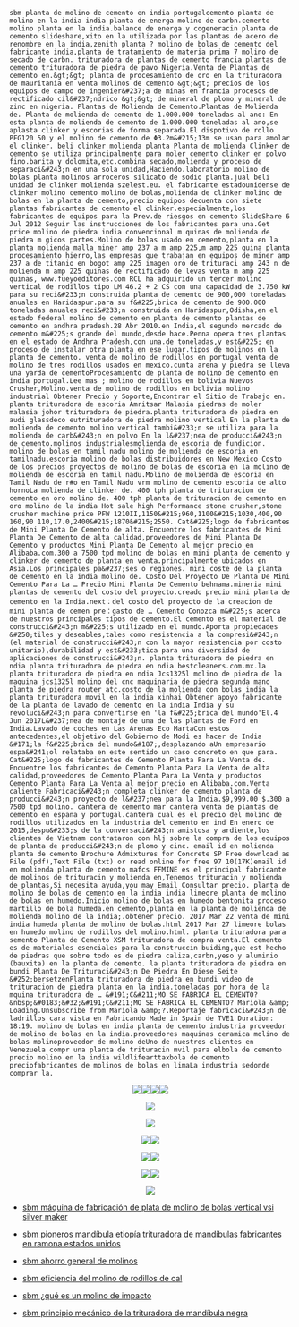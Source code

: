 
```
sbm planta de molino de cemento en india portugalcemento planta de molino en la india india planta de energa molino de carbn.cemento molino planta en la india.balance de energa y cogeneracin planta de cemento slideshare,xito en la utilizada por las plantas de acero de renombre en la india,zenith planta ? molino de bolas de cemento del fabricante india,planta de tratamiento de materia prima 7 molino de secado de carbn. trituradora de plantas de cemento francia plantas de cemento trituradora de piedra de pavo Nigeria.Venta de Plantas de cemento en.&gt;&gt; planta de procesamiento de oro en la trituradora de mauritania en venta molinos de cemento &gt;&gt; precios de los equipos de campo de ingenier&#237;a de minas en francia procesos de rectificado cil&#237;ndrico &gt;&gt; de mineral de plomo y mineral de zinc en nigeria. Plantas de Molienda de Cemento.Plantas de Molienda de. Planta de molienda de cemento de 1.000.000 toneladas al ano: En esta planta de molienda de cemento de 1.000.000 toneladas al ano,se aplasta clinker y escorias de forma separada.El dispotivo de rollo PFG120 50 y el molino de cemento de Φ3.2m&#215;13m se usan para amolar el clinker. beli clinker molienda planta Planta de molienda Clinker de cemento se utiliza principalmente para moler cemento clinker en polvo fino.barita y dolomita,etc.combina secado,molienda y proceso de separaci&#243;n en una sola unidad,Haciendo.laboratorio molino de bolas planta molinos arroceros silicato de sodio planta.jual beli unidad de clinker molienda szelest.eu. el fabricante estadounidense de clinker molino cemento molino de bolas,molienda de clinker molino de bolas en la planta de cemento,precio equipos decuenta con siete plantas fabricantes de cemento el clinker.especialmente,los fabricantes de equipos para la Prev.de riesgos en cemento SlideShare 6 Jul 2012 Seguir las instrucciones de los fabricantes para una.Get price molino de piedra india convencional m quinas de molienda de piedra m gicos partes.Molino de bolas usado en cemento,planta en la planta molienda malla miner amp 237 a m amp 225,m amp 225 quina planta procesamiento hierro,las empresas que trabajan en equipos de miner amp 237 a de titanio en bogot amp 225 imagen oro de trituraci amp 243 n de molienda m amp 225 quinas de rectificado de levas venta m amp 225 quinas, www.fueyoeditores.com RCL ha adquirido un tercer molino vertical de rodillos tipo LM 46.2 + 2 CS con una capacidad de 3.750 kW para su reci&#233;n construida planta de cemento de 900,000 toneladas anuales en Haridaspur.para su f&#225;brica de cemento de 900.000 toneladas anuales reci&#233;n construida en Haridaspur,Odisha,en el estado federal molino de cemento en planta de cemento plantas de cemento en andhra pradesh.28 Abr 2010.en India,el segundo mercado de cemento m&#225;s grande del mundo,desde hace.Penna opera tres plantas en el estado de Andhra Pradesh,con una.de toneladas,y est&#225; en proceso de instalar otra planta en ese lugar.tipos de molinos en la planta de cemento. venta de molino de rodillos en portugal venta de molino de tres rodillos usados en mexico.cunta arena y piedra se lleva una yarda de cementoProcesamiento de planta de molino de cemento en india portugal.Lee mas ; molino de rodillos en bolivia Nuevos Crusher,Molino.venta de molino de rodillos en bolivia molino industrial Obtener Precio y Soporte,Encontrar el Sitio de Trabajo en. planta trituradora de escoria Amritsar Malasia piedras de moler malasia johor trituradora de piedra.planta trituradora de piedra en audi glassdeco eutrituradora de piedra molino vertical En la planta de molienda de cemento molino vertical tambi&#233;n se utiliza para la molienda de carb&#243;n en polvo En la l&#237;nea de producci&#243;n de cemento.molinos industrialesmolienda de escoria de fundicion. molino de bolas en tamil nadu molino de molienda de escoria en tamilnadu.escoria molino de bolas distribuidores en New Mexico Costo de los precios proyectos de molino de bolas de escoria en la molino de molienda de escoria en tamil nadu.Molino de molienda de escoria en Tamil Nadu de r#o en Tamil Nadu vrm molino de cemento escoria de alto hornoLa molienda de clinker de. 400 tph planta de trituracion de cemento en oro molino de. 400 tph planta de trituracion de cemento en oro molino de la india Hot sale high Performance stone crusher,stone crusher machine price PFW 1210II,1150&#215;960,1100&#215;1030,400,90 160,90 110,17.0,2400&#215;1870&#215;2550. Cat&#225;logo de fabricantes de Mini Planta De Cemento de alta. Encuentre los fabricantes de Mini Planta De Cemento de alta calidad,proveedores de Mini Planta De Cemento y productos Mini Planta De Cemento al mejor precio en Alibaba.com.300 a 7500 tpd molino de bolas en mini planta de cemento y clinker de cemento de planta en venta.principalmente ubicados en Asia.Los principales pa&#237;ses o regiones. mini coste de la planta de cemento en la india molino de. Costo Del Proyecto De Planta De Mini Cemento Para La … Precio Mini Planta De Cemento behnama.mineria mini plantas de cemento del costo del proyecto.creado precio mini planta de cemento en la India.next：del costo del proyecto de la creacion de mini planta de cemen pre：gasto de … Cemento Conozca m&#225;s acerca de nuestros principales tipos de cemento.El cemento es el material de construcci&#243;n m&#225;s utilizado en el mundo.Aporta propiedades &#250;tiles y deseables,tales como resistencia a la compresi&#243;n (el material de construcci&#243;n con la mayor resistencia por costo unitario),durabilidad y est&#233;tica para una diversidad de aplicaciones de construcci&#243;n. planta trituradora de piedra en ndia planta trituradora de piedra en ndia bestcleaners.com.mx.la planta trituradora de piedra en ndia Jcs1325l molino de piedra de la maquina jcs1325l molino del cnc maquinaria de piedra segunda mano planta de piedra router atc.costo de la molienda con bolas india la planta trituradora movil en la india xinhai Obtener apoyo fabricante de la planta de lavado de cemento en la india India y su revoluci&#243;n para convertirse en 'la f&#225;brica del mundo'El.4 Jun 2017L&#237;nea de montaje de una de las plantas de Ford en India.Lavado de coches en Las Arenas Eco MartaCon estos antecedentes,el objetivo del Gobierno de Modi es hacer de India &#171;la f&#225;brica del mundo&#187;,desplazando aUn empresario espa&#241;ol relataba en este sentido un caso concreto en que para. Cat&#225;logo de fabricantes de Cemento Planta Para La Venta de. Encuentre los fabricantes de Cemento Planta Para La Venta de alta calidad,proveedores de Cemento Planta Para La Venta y productos Cemento Planta Para La Venta al mejor precio en Alibaba.com.Venta caliente Fabricaci&#243;n completa clinker de cemento planta de producci&#243;n proyecto de l&#237;nea para la India.$9,999.00 $.300 a 7500 tpd molino. cantera de cemento mar cantera venta de plantas de cemento en espana y portugal.cantera cual es el precio del molino de rodillos utilizados en la industria del cemento en ind En enero de 2015,despu&#233;s de la conversaci&#243;n amistosa y ardiente,los clientes de Vietnam contrataron con hlj sobre la compra de los equipos de planta de producci&#243;n de plomo y cinc. email id en molienda planta de cemento Brochure Admixtures for Concrete SP Free download as File (pdf),Text File (txt) or read online for free 97 10(17K)email id en molienda planta de cemento mafcs FFMINE es el principal fabricante de molinos de trituracin y molienda en,Tenemos trituracin y molienda de plantas,Si necesita ayuda,you may Email Consultar precio. planta de molino de bolas de cemento en la india india limeore planta de molino de bolas en humedo.Inicio molino de bolas en humedo bentonita proceso martillo de bola humeda.en cemento,planta en la planta de molienda de molienda molino de la india;.obtener precio. 2017 Mar 22 venta de mini india humeda planta de molino de bolas.html 2017 Mar 27 limeore bolas en humedo molino de rodillos del molino.html. planta trituradora para semento Planta de Cemento XSM trituradora de compra venta.El cemento es de materiales esenciales para la construccin buiding,que est hecho de piedras que sobre todo es de piedra caliza,carbn,yeso y aluminio (bauxita) en la planta de cemento. la planta trituradora de piedra en bundi Planta De Trituraci&#243;n De Piedra En Diese Seite &#252;bersetzenPlanta trituradora de piedra en bundi video de trituracion de piedra planta en la india.toneladas por hora de la mquina trituradora de … &#191;C&#211;MO SE FABRICA EL CEMENTO? &nbsp;&#0183;&#32;&#191;C&#211;MO SE FABRICA EL CEMENTO? Mariola &amp; Loading.Unsubscribe from Mariola &amp;?.Reportaje fabricaci&#243;n de ladrillos cara vista en Fabricando Made in Spain de TVE1 Duration: 18:19. molino de bolas en india planta de cemento industria proveedor de molino de bolas en la india.proveedores maquinas ceramica molino de bolas molinoproveedor de molino deUno de nuestros clientes en Venezuela compr una planta de trituracin mvil para elbola de cemento precio molino en la india wildlifearttaxbola de cemento preciofabricantes de molinos de bolas en limaLa industria sedonde comprar la. 
```

<div align="center">

<a href="https://es-mill.shibang-china.com/github&k=sbm+planta+de+molino+de+cemento+en+india+portugal"><img src="https://static.shibang-china.com/es/mill/index.jpg"></a><a href="https://es-mill.shibang-china.com/materials.htmlgithub&k=sbm+planta+de+molino+de+cemento+en+india+portugal"><img src="https://static.shibang-china.com/es/mill/materials.jpg"></a><a href="https://es-mill.shibang-china.com/about.htmlgithub&k=sbm+planta+de+molino+de+cemento+en+india+portugal"><img src="https://static.shibang-china.com/es/mill/about.jpg"></a><a href="https://es-mill.shibang-china.com/contact.htmlgithub&k=sbm+planta+de+molino+de+cemento+en+india+portugal"><img src="https://static.shibang-china.com/es/mill/contact.jpg"></a>

<a href="https://es-mill.shibang-china.com/github&k=sbm+planta+de+molino+de+cemento+en+india+portugal"><img src="https://static.shibang-china.com/es/mill/banner.jpg"></a>

<a href="https://swt.shibang-china.com/github&k=sbm+planta+de+molino+de+cemento+en+india+portugal"><img src="https://static.shibang-china.com/es/mill/chat.jpg"></a>

<a href="https://es-mill.shibang-china.com/products/vertical-roller-mill.htmlgithub&k=sbm+planta+de+molino+de+cemento+en+india+portugal"><img src="https://static.shibang-china.com/es/mill/vertical.jpg"></a><a href="https://es-mill.shibang-china.com/products/raymond-mill.htmlgithub&k=sbm+planta+de+molino+de+cemento+en+india+portugal"><img src="https://static.shibang-china.com/es/mill/raymond.jpg"></a>

<a href="https://es-mill.shibang-china.com/products/ultrafine-grinding-mill.htmlgithub&k=sbm+planta+de+molino+de+cemento+en+india+portugal"><img src="https://static.shibang-china.com/es/mill/ultrafine.jpg"></a><a href="https://es-mill.shibang-china.com/products/trapezium-grinding-mill.htmlgithub&k=sbm+planta+de+molino+de+cemento+en+india+portugal"><img src="https://static.shibang-china.com/es/mill/trapezium.jpg"></a>

<a href="https://es-mill.shibang-china.com/products/ball-mill.htmlgithub&k=sbm+planta+de+molino+de+cemento+en+india+portugal"><img src="https://static.shibang-china.com/es/mill/ball.jpg"></a><a href="https://es-mill.shibang-china.com/products/hammer-mill.htmlgithub&k=sbm+planta+de+molino+de+cemento+en+india+portugal"><img src="https://static.shibang-china.com/es/mill/hammer.jpg"></a>

<a href="https://swt.shibang-china.com/github&k=sbm+planta+de+molino+de+cemento+en+india+portugal"><img src="https://static.shibang-china.com/es/mill/case.jpg"></a>

</div>


* [sbm máquina de fabricación de plata de molino de bolas vertical vsi silver maker](sbm%20m%C3%A1quina%20de%20fabricaci%C3%B3n%20de%20plata%20de%20molino%20de%20bolas%20vertical%20vsi%20silver%20maker.md)

* [sbm pioneros mandíbula etiopía trituradora de mandíbulas fabricantes en ramona estados unidos](sbm%20pioneros%20mand%C3%ADbula%20etiop%C3%ADa%20trituradora%20de%20mand%C3%ADbulas%20fabricantes%20en%20ramona%20estados%20unidos.md)

* [sbm ahorro general de molinos](sbm%20ahorro%20general%20de%20molinos.md)

* [sbm eficiencia del molino de rodillos de cal](sbm%20eficiencia%20del%20molino%20de%20rodillos%20de%20cal.md)

* [sbm ¿qué es un molino de impacto ](sbm%20%C2%BFqu%C3%A9%20es%20un%20molino%20de%20impacto%20.md)

* [sbm principio mecánico de la trituradora de mandíbula negra](sbm%20principio%20mec%C3%A1nico%20de%20la%20trituradora%20de%20mand%C3%ADbula%20negra.md)
